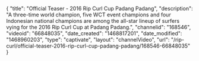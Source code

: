 {
    "title": "Official Teaser - 2016 Rip Curl Cup Padang Padang",
    "description": "A three-time world champion, five WCT event champions and four Indonesian national champions are among the all-star lineup of surfers vying for the 2016 Rip Curl Cup at Padang Padang.",
    "channelid": "168546",
    "videoid": "66848035",
    "date_created": "1468817201",
    "date_modified": "1468960203",
    "type": "captivate",
    "layout": "channelVideo",
    "url": "\/rip-curl\/official-teaser-2016-rip-curl-cup-padang-padang\/168546-66848035"
}